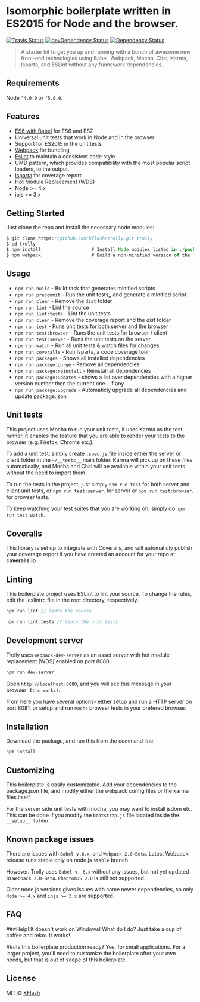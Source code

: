 # Isomorphic boilerplate written in ES2015 for Node and the browser.

[![Travis Status][trav_img]][trav_site]
[![devDependency Status](https://david-dm.org/kflash/trolly/dev-status.svg)](https://david-dm.org/kflash/trolly#info=devDependencies)
[![Dependency Status](https://david-dm.org/kflash/trolly.svg)](https://david-dm.org/kflash/trolly)

> A starter kit to get you up and running with a bunch of awesome new front-end technologies using Babel, Webpack, Mocha, Chai, Karma, Isparta, and ESLint without any framework dependencies.

## Requirements

Node `^4.0.0` or `^5.0.0`.

## Features

* [ES6 with Babel](http://babeljs.io/) for ES6 and ES7
* Universal unit tests that work in Node and in the browser
* Support for ES2015 in the unit tests
* [Webpack](https://webpack.github.io/) for bundling
* [Eslint](http://eslint.org/) to maintain a consistent code style
* UMD pattern, which provides compatibility with the most popular script loaders, to the output.
* [Isparta](https://www.npmjs.com/package/isparta) for coverage report
* Hot Module Replacement (WDS)
* Node >= 4.x
* iojs >= 3.x

## Getting Started

Just clone the repo and install the necessary node modules:
```js
$ git clone https://github.com/kflash/trolly.git trolly
$ cd trolly
$ npm install                   # Install Node modules listed in ./package.json
$ npm webpack                   # Build a non-minified version of the library
```

## Usage

* `npm run build` - Build task that generates minified scripts
* `npm run precommit` - Run the unit tests,, and generate a minified script
* `npm run clean` - Remove the `dist` folder
* `npm run lint` - Lint the source
* `npm run lint:tests` - Lint the unit tests
* `npm run clean` - Remove the coverage report and the *dist* folder
* `npm run test` - Runs unit tests for both server and the browser
* `npm run test:browser` - Runs the unit tests for browser / client
* `npm run test:server` - Runs the unit tests on the server
* `npm run watch` - Run all unit tests & watch files for changes
* `npm run coveralls` - Run Isparta, a code coverage tool;
* `npm run packages` - Shows all installed dependencies
* `npm run package:purge` - Remove all dependencies
* `npm run package:reinstall` - Reinstall all dependencies
* `npm run package:updates` - shows a list over dependencies with a higher version number then the current one - if any 
* `npm run package:upgrade` - Automaticly upgrade all dependencies and update package.json

## Unit tests

This project uses Mocha to run your unit tests, it uses Karma as the test runner, it enables the feature that you are able to render your tests to the browser (e.g: Firefox, Chrome etc.).

To add a unit test, simply create `.spec.js` file inside either the server or client folder in the `~/__tests__` main folder. Karma will pick up on these files automatically, and Mocha and Chai will be available within your unit tests without the need to import them.

To run the tests in the project, just simply `npm run test` for both server and client unit tests, or `npm run test:server`. for server or `npm run test:browser`. for browser tests. 

To keep watching your test suites that you are working on, simply do `npm run test:watch`.

## Coveralls

This library is set up to integrate with Coveralls, and will automaticly publish your coverage report if you have created an account for your repo at **coveralls.io**

## Linting

This boilerplate project uses ESLint to lint your source. To change the rules, edit the .eslintrc file in the root directory, respectively.

```js
npm run lint // lints the source

npm run lint:tests // lints the unit tests
```

## Development server

Trolly uses `webpack-dev-server` as an asset server with hot module replacement (WDS) enabled on port 8080.

```js
npm run dev-server
```

Open `http://localhost:8080`, and you will see this message in your browser: `It's works!`.

From here you have several options- either setup and run a HTTP server on port 8081, or setup and run `mocha` browser tests in your prefered browser.

## Installation

Download the package, and run this from the command line:

```
npm install 
```

## Customizing

This boilerplate is easily customizable. Add your dependencies to the package.json file, and modify either the webpack config files or the karma files itself. 

For the server side unit tests with mocha, you may want to install jsdom etc. This can be done if you modify the `bootstrap.js` file located inside the `__setup__ folder`

## Known package issues

There are issues with `Babel v.6.x`, and `Webpack 2.0-Beta`. Latest Webpack release runs stable only on node.js `stable` branch. 

However. Trolly uses `Babel v. 6.x` without any issues, but not yet updated to `Webpack 2.0-Beta`. `PhantomJS 2.0` is still not supported.

Older node.js versions gives issues with some newer dependencies, so only `Node >= 4.x` and `iojs >= 3.x` are supported.

## FAQ

###Help! It doesn't work on Windows! What do I do?
Just take a cup of coffee and relax. It works!

###Is this boilerplate production ready?
Yes, for small applications. For a larger project, you'll need to customize the boilerplate after your own needs, but that is out of scope of this boilerplate.

## License
MIT © [KFlash](https://github.com/kflash)

[trav_img]: https://api.travis-ci.org/Kflash/trolly.svg
[trav_site]: https://travis-ci.org/Kflash/trolly.svg?branch=master

